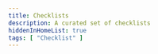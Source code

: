 ```yaml
---
title: Checklists
description: A curated set of checklists
hiddenInHomeList: true
tags: [ "Checklist" ]
---
```



